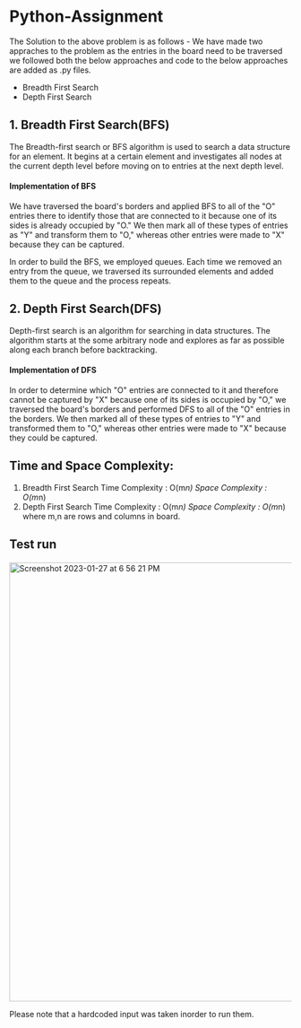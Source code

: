 # Python-Assignment
The Solution to the above problem is as follows - 
We have made two appraches to the problem as the entries in the board need to be traversed we followed both the below approaches and code to the below approaches are added as .py files.
- Breadth First Search
- Depth First Search

## 1. Breadth First Search(BFS)
The Breadth-first search or BFS algorithm is used to search a data structure for an element. It begins at a certain element and investigates all nodes at the current depth level before moving on to entries at the next depth level.

#### Implementation of BFS

We have traversed the board's borders and applied BFS to all of the "O" entries there to identify those that are connected to it because one of its sides is already occupied by "O." We then mark all of these types of entries as "Y" and transform them to "O," whereas other entries were made to "X" because they can be captured.

In order to build the BFS, we employed queues. Each time we removed an entry from the queue, we traversed its surrounded elements and added them to the queue and the process repeats.

## 2. Depth First Search(DFS)
Depth-first search is an algorithm for searching in data structures. The algorithm starts at the some arbitrary node and explores as far as possible along each branch before backtracking. 
#### Implementation of DFS
In order to determine which "O" entries are connected to it and therefore cannot be captured by "X" because one of its sides is occupied by "O," we traversed the board's borders and performed DFS to all of the "O" entries in the borders. We then marked all of these types of entries to "Y" and transformed them to "O," whereas other entries were made to "X" because they could be captured.

## Time and Space Complexity:
1. Breadth First Search
Time Complexity : O(m*n)
Space Complexity : O(m*n)
2. Depth First Search
Time Complexity : O(m*n)
Space Complexity : O(m*n)
where m,n are rows and columns in board.

## Test run
####
<img width="783" alt="Screenshot 2023-01-27 at 6 56 21 PM" src="https://user-images.githubusercontent.com/123619701/215098345-cc64d3a8-02ec-4197-aebb-500a19b01745.png">


Please note that a hardcoded input was taken inorder to run them.
